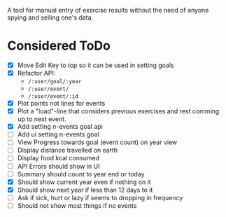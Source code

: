 A tool for manual entry of exercise results without the need of anyone spying and selling one's data.

# Considered ToDo

- [x] Move Edit Key to top so it can be used in setting goals
- [x] Refactor API:
  * `/:user/goal/:year`
  * `/:user/event/`
  * `/:user/event/:id`
- [x] Plot points not lines for events
- [x] Plot a "load"-line that considers previous exercises and rest comming up to next event.
- [x] Add setting n-events goal api
- [ ] Add ui setting n-events goal
- [ ] View Progress towards goal (event count) on year view
- [ ] Display distance travelled on earth
- [ ] Display food kcal consumed
- [ ] API Errors should show in UI
- [ ] Summary should count to year end or today
- [x] Should show current year even if nothing on it
- [x] Should show next year if less than 12 days to it
- [ ] Ask if sick, hurt or lazy if seems to dropping in frequency
- [ ] Should not show most things if no events
